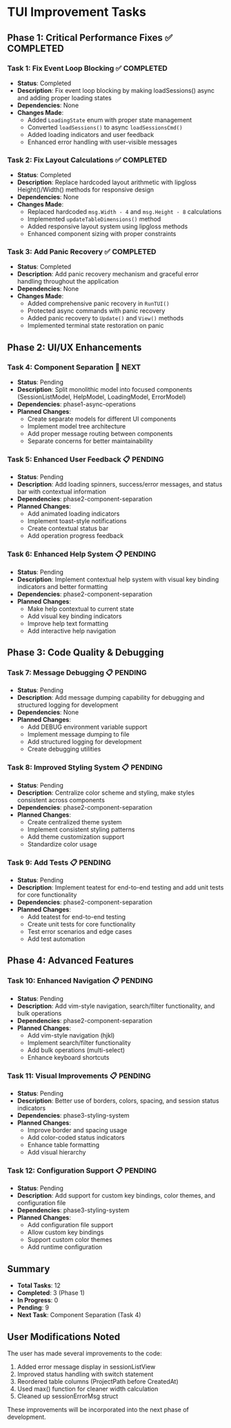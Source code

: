 # TUI Improvement Tasks

## Phase 1: Critical Performance Fixes ✅ COMPLETED

### Task 1: Fix Event Loop Blocking ✅ COMPLETED

- **Status**: Completed
- **Description**: Fix event loop blocking by making loadSessions() async and adding proper loading states
- **Dependencies**: None
- **Changes Made**:
  - Added `LoadingState` enum with proper state management
  - Converted `loadSessions()` to async `loadSessionsCmd()`
  - Added loading indicators and user feedback
  - Enhanced error handling with user-visible messages

### Task 2: Fix Layout Calculations ✅ COMPLETED

- **Status**: Completed
- **Description**: Replace hardcoded layout arithmetic with lipgloss Height()/Width() methods for responsive design
- **Dependencies**: None
- **Changes Made**:
  - Replaced hardcoded `msg.Width - 4` and `msg.Height - 8` calculations
  - Implemented `updateTableDimensions()` method
  - Added responsive layout system using lipgloss methods
  - Enhanced component sizing with proper constraints

### Task 3: Add Panic Recovery ✅ COMPLETED

- **Status**: Completed
- **Description**: Add panic recovery mechanism and graceful error handling throughout the application
- **Dependencies**: None
- **Changes Made**:
  - Added comprehensive panic recovery in `RunTUI()`
  - Protected async commands with panic recovery
  - Added panic recovery to `Update()` and `View()` methods
  - Implemented terminal state restoration on panic

## Phase 2: UI/UX Enhancements

### Task 4: Component Separation 🔄 NEXT

- **Status**: Pending
- **Description**: Split monolithic model into focused components (SessionListModel, HelpModel, LoadingModel, ErrorModel)
- **Dependencies**: phase1-async-operations
- **Planned Changes**:
  - Create separate models for different UI components
  - Implement model tree architecture
  - Add proper message routing between components
  - Separate concerns for better maintainability

### Task 5: Enhanced User Feedback 📋 PENDING

- **Status**: Pending
- **Description**: Add loading spinners, success/error messages, and status bar with contextual information
- **Dependencies**: phase2-component-separation
- **Planned Changes**:
  - Add animated loading indicators
  - Implement toast-style notifications
  - Create contextual status bar
  - Add operation progress feedback

### Task 6: Enhanced Help System 📋 PENDING

- **Status**: Pending
- **Description**: Implement contextual help system with visual key binding indicators and better formatting
- **Dependencies**: phase2-component-separation
- **Planned Changes**:
  - Make help contextual to current state
  - Add visual key binding indicators
  - Improve help text formatting
  - Add interactive help navigation

## Phase 3: Code Quality & Debugging

### Task 7: Message Debugging 📋 PENDING

- **Status**: Pending
- **Description**: Add message dumping capability for debugging and structured logging for development
- **Dependencies**: None
- **Planned Changes**:
  - Add DEBUG environment variable support
  - Implement message dumping to file
  - Add structured logging for development
  - Create debugging utilities

### Task 8: Improved Styling System 📋 PENDING

- **Status**: Pending
- **Description**: Centralize color scheme and styling, make styles consistent across components
- **Dependencies**: phase2-component-separation
- **Planned Changes**:
  - Create centralized theme system
  - Implement consistent styling patterns
  - Add theme customization support
  - Standardize color usage

### Task 9: Add Tests 📋 PENDING

- **Status**: Pending
- **Description**: Implement teatest for end-to-end testing and add unit tests for core functionality
- **Dependencies**: phase2-component-separation
- **Planned Changes**:
  - Add teatest for end-to-end testing
  - Create unit tests for core functionality
  - Test error scenarios and edge cases
  - Add test automation

## Phase 4: Advanced Features

### Task 10: Enhanced Navigation 📋 PENDING

- **Status**: Pending
- **Description**: Add vim-style navigation, search/filter functionality, and bulk operations
- **Dependencies**: phase2-component-separation
- **Planned Changes**:
  - Add vim-style navigation (hjkl)
  - Implement search/filter functionality
  - Add bulk operations (multi-select)
  - Enhance keyboard shortcuts

### Task 11: Visual Improvements 📋 PENDING

- **Status**: Pending
- **Description**: Better use of borders, colors, spacing, and session status indicators
- **Dependencies**: phase3-styling-system
- **Planned Changes**:
  - Improve border and spacing usage
  - Add color-coded status indicators
  - Enhance table formatting
  - Add visual hierarchy

### Task 12: Configuration Support 📋 PENDING

- **Status**: Pending
- **Description**: Add support for custom key bindings, color themes, and configuration file
- **Dependencies**: phase3-styling-system
- **Planned Changes**:
  - Add configuration file support
  - Allow custom key bindings
  - Support custom color themes
  - Add runtime configuration

## Summary

- **Total Tasks**: 12
- **Completed**: 3 (Phase 1)
- **In Progress**: 0
- **Pending**: 9
- **Next Task**: Component Separation (Task 4)

## User Modifications Noted

The user has made several improvements to the code:

1. Added error message display in sessionListView
2. Improved status handling with switch statement
3. Reordered table columns (ProjectPath before CreatedAt)
4. Used max() function for cleaner width calculation
5. Cleaned up sessionErrorMsg struct

These improvements will be incorporated into the next phase of development.
